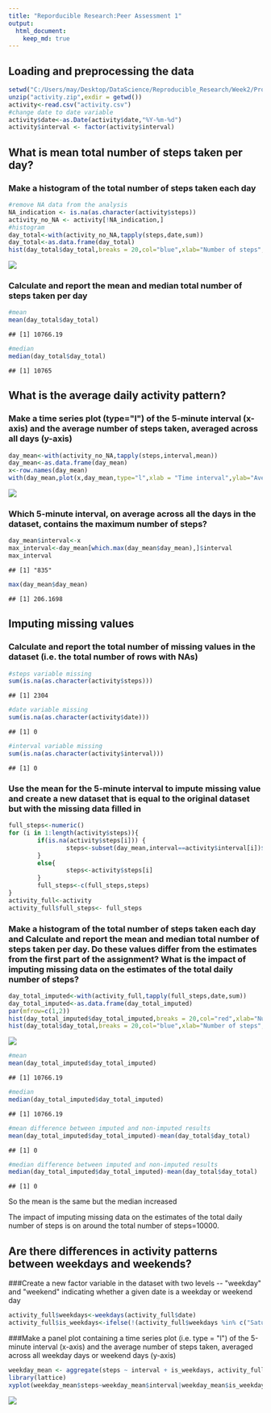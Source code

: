 ```yaml
---
title: "Reporducible Research:Peer Assessment 1"
output: 
  html_document:
    keep_md: true
---
```

## Loading and preprocessing the data


```r
setwd("C:/Users/may/Desktop/DataScience/Reproducible_Research/Week2/Project1/RepData_PeerAssessment1")
unzip("activity.zip",exdir = getwd())
activity<-read.csv("activity.csv")
#change date to date variable
activity$date<-as.Date(activity$date,"%Y-%m-%d")
activity$interval <- factor(activity$interval)
```

## What is mean total number of steps taken per day?
### Make a histogram of the total number of steps taken each day  

```r
#remove NA data from the analysis
NA_indication <- is.na(as.character(activity$steps))
activity_no_NA <- activity[!NA_indication,]
#histogram
day_total<-with(activity_no_NA,tapply(steps,date,sum))
day_total<-as.data.frame(day_total)
hist(day_total$day_total,breaks = 20,col="blue",xlab="Number of steps",main="Histogram of the total number of steps taken each day")
```

![](PA1_files/figure-html/unnamed-chunk-2-1.png)<!-- -->

### Calculate and report the mean and median total number of steps taken per day

```r
#mean
mean(day_total$day_total)
```

```
## [1] 10766.19
```

```r
#median
median(day_total$day_total)
```

```
## [1] 10765
```

## What is the average daily activity pattern?  
### Make a time series plot (type="l") of the 5-minute interval (x-axis) and the average number of steps taken, averaged across all days (y-axis)

```r
day_mean<-with(activity_no_NA,tapply(steps,interval,mean))
day_mean<-as.data.frame(day_mean)
x<-row.names(day_mean)
with(day_mean,plot(x,day_mean,type="l",xlab = "Time interval",ylab="Average number of steps",main="Average daily activity pattern",col="blue"))
```

![](PA1_files/figure-html/unnamed-chunk-4-1.png)<!-- -->

### Which 5-minute interval, on average across all the days in the dataset, contains the maximum number of steps?

```r
day_mean$interval<-x
max_interval<-day_mean[which.max(day_mean$day_mean),]$interval
max_interval
```

```
## [1] "835"
```

```r
max(day_mean$day_mean)
```

```
## [1] 206.1698
```

## Imputing missing values
### Calculate and report the total number of missing values in the dataset (i.e. the total number of rows with NAs)

```r
#steps variable missing
sum(is.na(as.character(activity$steps)))
```

```
## [1] 2304
```

```r
#date variable missing
sum(is.na(as.character(activity$date)))
```

```
## [1] 0
```

```r
#interval variable missing
sum(is.na(as.character(activity$interval)))
```

```
## [1] 0
```

### Use the mean for the 5-minute interval to impute missing value and create a new dataset that is equal to the original dataset but with the missing data filled in

```r
full_steps<-numeric()
for (i in 1:length(activity$steps)){
        if(is.na(activity$steps[i])) {
                steps<-subset(day_mean,interval==activity$interval[i])$day_mean
        }
        else{
                steps<-activity$steps[i]
        }
        full_steps<-c(full_steps,steps)
}  
activity_full<-activity
activity_full$full_steps<- full_steps   
```

### Make a histogram of the total number of steps taken each day and Calculate and report the mean and median total number of steps taken per day. Do these values differ from the estimates from the first part of the assignment? What is the impact of imputing missing data on the estimates of the total daily number of steps?

```r
day_total_imputed<-with(activity_full,tapply(full_steps,date,sum))
day_total_imputed<-as.data.frame(day_total_imputed)
par(mfrow=c(1,2))
hist(day_total_imputed$day_total_imputed,breaks = 20,col="red",xlab="Number of steps",main="Missing value imputed",ylim=c(0,20))
hist(day_total$day_total,breaks = 20,col="blue",xlab="Number of steps",main="No missing",ylim=c(0,20))
```

![](PA1_files/figure-html/unnamed-chunk-8-1.png)<!-- -->

```r
#mean
mean(day_total_imputed$day_total_imputed)
```

```
## [1] 10766.19
```

```r
#median
median(day_total_imputed$day_total_imputed)
```

```
## [1] 10766.19
```

```r
#mean difference between imputed and non-imputed results
mean(day_total_imputed$day_total_imputed)-mean(day_total$day_total)
```

```
## [1] 0
```

```r
#median difference between imputed and non-imputed results
median(day_total_imputed$day_total_imputed)-mean(day_total$day_total)
```

```
## [1] 0
```
So the mean is the same but the median increased  

The impact of imputing missing data on the estimates of the total daily number of steps is on around the total number of steps=10000.

## Are there differences in activity patterns between weekdays and weekends?  
###Create a new factor variable in the dataset with two levels -- "weekday" and "weekend" indicating whether a given date is a weekday or weekend day

```r
activity_full$weekdays<-weekdays(activity_full$date)
activity_full$is_weekdays<-ifelse(!(activity_full$weekdays %in% c("Saturday","Sunday")),"Weekdays","Weekends")
```

###Make a panel plot containing a time series plot (i.e. type = "l") of the 5-minute interval (x-axis) and the average number of steps taken, averaged across all weekday days or weekend days (y-axis)

```r
weekday_mean <- aggregate(steps ~ interval + is_weekdays, activity_full, mean)
library(lattice)
xyplot(weekday_mean$steps~weekday_mean$interval|weekday_mean$is_weekdays,xlab="Interval",ylab="Steps",layout=c(1,2),type="l")
```

![](PA1_files/figure-html/unnamed-chunk-10-1.png)<!-- -->
